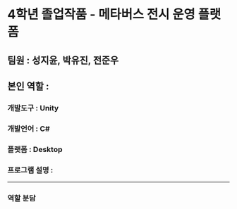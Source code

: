 # 4학년 졸업작품 - 메타버스 전시 운영 플랫폼
## 팀원 : 성지윤, 박유진, 전준우
## 본인 역할 : 

### 개발도구 : Unity
### 개발언어 : C#
### 플랫폼 : Desktop
### 프로그램 설명 : 
---
### 역할 분담
